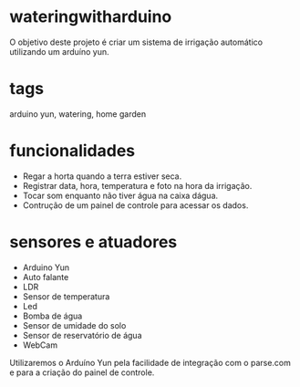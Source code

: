 # wateringwitharduino
O objetivo deste projeto é criar um sistema de irrigação automático utilizando um arduíno yun.

# tags
arduino yun, watering, home garden

# funcionalidades
- Regar a horta quando a terra estiver seca.
- Registrar data, hora, temperatura e foto na hora da irrigação.
- Tocar som enquanto não tiver água na caixa dágua.
- Contrução de um painel de controle para acessar os dados.

# sensores e atuadores
- Arduino Yun
- Auto falante
- LDR
- Sensor de temperatura
- Led
- Bomba de água
- Sensor de umidade do solo
- Sensor de reservatório de água
- WebCam

Utilizaremos o Arduíno Yun pela facilidade de integração com o parse.com e para a criação do painel de controle.
